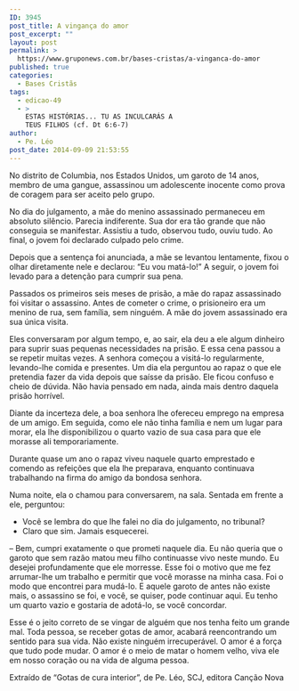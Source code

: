 ```yaml
---
ID: 3945
post_title: A vingança do amor
post_excerpt: ""
layout: post
permalink: >
  https://www.gruponews.com.br/bases-cristas/a-vinganca-do-amor
published: true
categories:
  - Bases Cristãs
tags:
  - edicao-49
  - >
    ESTAS HISTÓRIAS... TU AS INCULCARÁS A
    TEUS FILHOS (cf. Dt 6:6-7)
author:
  - Pe. Léo
post_date: 2014-09-09 21:53:55
---
```

No distrito de Columbia, nos Estados Unidos, um garoto de 14 anos, membro de uma gangue, assassinou um adolescente inocente como prova de coragem para ser aceito pelo grupo.

No dia do julgamento, a mãe do menino assassinado permaneceu em absoluto silêncio. Parecia indiferente. Sua dor era tão grande que não conseguia se manifestar. Assistiu a tudo, observou tudo, ouviu tudo. Ao final, o jovem foi declarado culpado pelo crime.

Depois que a sentença foi anunciada, a mãe se levantou lentamente, fixou o olhar diretamente nele e declarou: “Eu vou matá-lo!” A seguir, o jovem foi levado para a detenção para cumprir sua pena.

Passados os primeiros seis meses de prisão, a mãe do rapaz assassinado foi visitar o assassino. Antes de cometer o crime, o prisioneiro era um menino de rua, sem família, sem ninguém. A mãe do jovem assassinado era sua única visita.

Eles conversaram por algum tempo, e, ao sair, ela deu a ele algum dinheiro para suprir suas pequenas necessidades na prisão. E essa cena passou a se repetir muitas vezes. A senhora começou a visitá-lo regularmente, levando-lhe comida e presentes. Um dia ela perguntou ao rapaz o que ele pretendia fazer da vida depois que saísse da prisão. Ele ficou confuso e cheio de dúvida. Não havia pensado em nada, ainda mais dentro daquela prisão horrível.

Diante da incerteza dele, a boa senhora lhe ofereceu emprego na empresa de um amigo. Em seguida, como ele não tinha família e nem um lugar para morar, ela lhe disponibilizou o quarto vazio de sua casa para que ele morasse ali temporariamente.

Durante quase um ano o rapaz viveu naquele quarto emprestado e comendo as refeições que ela lhe preparava, enquanto continuava trabalhando na firma do amigo da bondosa senhora.

Numa noite, ela o chamou para conversarem, na sala. Sentada em frente a ele, perguntou:
<ul>
	<li>Você se lembra do que lhe falei no dia do julgamento, no tribunal?</li>
	<li>Claro que sim. Jamais esquecerei.</li>
</ul>
– Bem, cumpri exatamente o que prometi naquele dia. Eu não queria que o garoto que sem razão matou meu filho continuasse vivo neste mundo. Eu desejei profundamente que ele morresse. Esse foi o motivo que me fez arrumar-lhe um trabalho e permitir que você morasse na minha casa. Foi o modo que encontrei para mudá-lo. E aquele garoto de antes não existe mais, o assassino se foi, e você, se quiser, pode continuar aqui. Eu tenho um quarto vazio e gostaria de adotá-lo, se você concordar.

Esse é o jeito correto de se vingar de alguém que nos tenha feito um grande mal. Toda pessoa, se receber gotas de amor, acabará reencontrando um sentido para sua vida. Não existe ninguém irrecuperável. O amor é a força que tudo pode mudar. O amor é o meio de matar o homem velho, viva ele em nosso coração ou na vida de alguma pessoa.

Extraído de “Gotas de cura interior”, de Pe. Léo, SCJ, editora Canção Nova